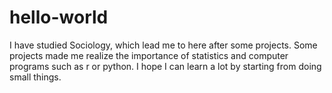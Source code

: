# hello-world
I have studied Sociology, which lead me to here after some projects. 
Some projects made me realize the importance of statistics and computer programs such as r or python.
I hope I can learn a lot by starting from doing small things. 
